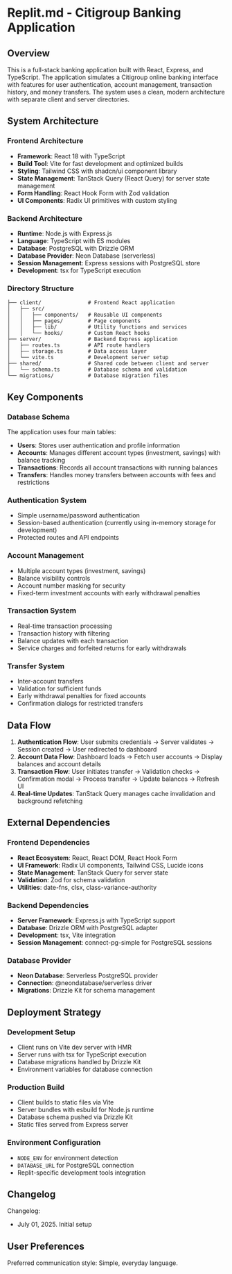# Replit.md - Citigroup Banking Application

## Overview

This is a full-stack banking application built with React, Express, and TypeScript. The application simulates a Citigroup online banking interface with features for user authentication, account management, transaction history, and money transfers. The system uses a clean, modern architecture with separate client and server directories.

## System Architecture

### Frontend Architecture
- **Framework**: React 18 with TypeScript
- **Build Tool**: Vite for fast development and optimized builds
- **Styling**: Tailwind CSS with shadcn/ui component library
- **State Management**: TanStack Query (React Query) for server state management
- **Form Handling**: React Hook Form with Zod validation
- **UI Components**: Radix UI primitives with custom styling

### Backend Architecture
- **Runtime**: Node.js with Express.js
- **Language**: TypeScript with ES modules
- **Database**: PostgreSQL with Drizzle ORM
- **Database Provider**: Neon Database (serverless)
- **Session Management**: Express sessions with PostgreSQL store
- **Development**: tsx for TypeScript execution

### Directory Structure
```
├── client/               # Frontend React application
│   ├── src/
│   │   ├── components/   # Reusable UI components
│   │   ├── pages/        # Page components
│   │   ├── lib/          # Utility functions and services
│   │   └── hooks/        # Custom React hooks
├── server/               # Backend Express application
│   ├── routes.ts         # API route handlers
│   ├── storage.ts        # Data access layer
│   └── vite.ts           # Development server setup
├── shared/               # Shared code between client and server
│   └── schema.ts         # Database schema and validation
└── migrations/           # Database migration files
```

## Key Components

### Database Schema
The application uses four main tables:
- **Users**: Stores user authentication and profile information
- **Accounts**: Manages different account types (investment, savings) with balance tracking
- **Transactions**: Records all account transactions with running balances
- **Transfers**: Handles money transfers between accounts with fees and restrictions

### Authentication System
- Simple username/password authentication
- Session-based authentication (currently using in-memory storage for development)
- Protected routes and API endpoints

### Account Management
- Multiple account types (investment, savings)
- Balance visibility controls
- Account number masking for security
- Fixed-term investment accounts with early withdrawal penalties

### Transaction System
- Real-time transaction processing
- Transaction history with filtering
- Balance updates with each transaction
- Service charges and forfeited returns for early withdrawals

### Transfer System
- Inter-account transfers
- Validation for sufficient funds
- Early withdrawal penalties for fixed accounts
- Confirmation dialogs for restricted transfers

## Data Flow

1. **Authentication Flow**: User submits credentials → Server validates → Session created → User redirected to dashboard
2. **Account Data Flow**: Dashboard loads → Fetch user accounts → Display balances and account details
3. **Transaction Flow**: User initiates transfer → Validation checks → Confirmation modal → Process transfer → Update balances → Refresh UI
4. **Real-time Updates**: TanStack Query manages cache invalidation and background refetching

## External Dependencies

### Frontend Dependencies
- **React Ecosystem**: React, React DOM, React Hook Form
- **UI Framework**: Radix UI components, Tailwind CSS, Lucide icons
- **State Management**: TanStack Query for server state
- **Validation**: Zod for schema validation
- **Utilities**: date-fns, clsx, class-variance-authority

### Backend Dependencies
- **Server Framework**: Express.js with TypeScript support
- **Database**: Drizzle ORM with PostgreSQL adapter
- **Development**: tsx, Vite integration
- **Session Management**: connect-pg-simple for PostgreSQL sessions

### Database Provider
- **Neon Database**: Serverless PostgreSQL provider
- **Connection**: @neondatabase/serverless driver
- **Migrations**: Drizzle Kit for schema management

## Deployment Strategy

### Development Setup
- Client runs on Vite dev server with HMR
- Server runs with tsx for TypeScript execution
- Database migrations handled by Drizzle Kit
- Environment variables for database connection

### Production Build
- Client builds to static files via Vite
- Server bundles with esbuild for Node.js runtime
- Database schema pushed via Drizzle Kit
- Static files served from Express server

### Environment Configuration
- `NODE_ENV` for environment detection
- `DATABASE_URL` for PostgreSQL connection
- Replit-specific development tools integration

## Changelog

Changelog:
- July 01, 2025. Initial setup

## User Preferences

Preferred communication style: Simple, everyday language.
